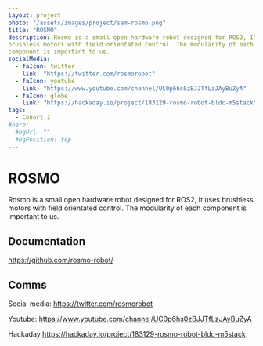 ```yaml
---
layout: project
photo: "/assets/images/project/sam-rosmo.png"
title: "ROSMO"
description: Rosmo is a small open hardware robot designed for ROS2, It uses 
brushless motors with field orientated control. The modularity of each 
component is important to us.
socialMedia:
  - faIcon: twitter
    link: "https://twitter.com/rosmorobot"
  - faIcon: youtube
    link: "https://www.youtube.com/channel/UC0p6hs0zBJJTfLzJAyBuZyA"
  - faIcon: globe
    link: "https://hackaday.io/project/183129-rosmo-robot-bldc-m5stack"
tags:
  - Cohort-1
#hero:
  #bgUrl: ""
  #bgPosition: top
---
```


# ROSMO

Rosmo is a small open hardware robot designed for ROS2, It uses 
brushless motors with field orientated control. The modularity of each 
component is important to us.

## Documentation

https://github.com/rosmo-robot/

## Comms

Social media: https://twitter.com/rosmorobot

Youtube: https://www.youtube.com/channel/UC0p6hs0zBJJTfLzJAyBuZyA

Hackaday https://hackaday.io/project/183129-rosmo-robot-bldc-m5stack
